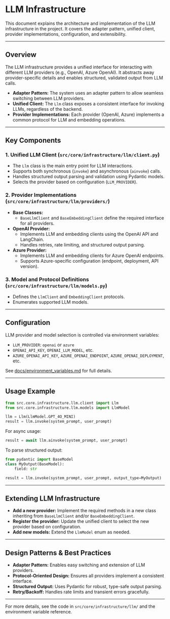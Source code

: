 # LLM Infrastructure

This document explains the architecture and implementation of the LLM infrastructure in the project. It covers the adapter pattern, unified client, provider implementations, configuration, and extensibility.

---

## Overview

The LLM infrastructure provides a unified interface for interacting with different LLM providers (e.g., OpenAI, Azure OpenAI). It abstracts away provider-specific details and enables structured, validated output from LLM calls.

- **Adapter Pattern:** The system uses an adapter pattern to allow seamless switching between LLM providers.
- **Unified Client:** The `Llm` class exposes a consistent interface for invoking LLMs, regardless of the backend.
- **Provider Implementations:** Each provider (OpenAI, Azure) implements a common protocol for LLM and embedding operations.

---

## Key Components

### 1. Unified LLM Client (`src/core/infrastructure/llm/client.py`)
- The `Llm` class is the main entry point for LLM interactions.
- Supports both synchronous (`invoke`) and asynchronous (`ainvoke`) calls.
- Handles structured output parsing and validation using Pydantic models.
- Selects the provider based on configuration (`LLM_PROVIDER`).

### 2. Provider Implementations (`src/core/infrastructure/llm/providers/`)
- **Base Classes:**
  - `BaseLlmClient` and `BaseEmbeddingClient` define the required interface for all providers.
- **OpenAI Provider:**
  - Implements LLM and embedding clients using the OpenAI API and LangChain.
  - Handles retries, rate limiting, and structured output parsing.
- **Azure Provider:**
  - Implements LLM and embedding clients for Azure OpenAI endpoints.
  - Supports Azure-specific configuration (endpoint, deployment, API version).

### 3. Model and Protocol Definitions (`src/core/infrastructure/llm/models.py`)
- Defines the `LlmClient` and `EmbeddingClient` protocols.
- Enumerates supported LLM models.

---

## Configuration

LLM provider and model selection is controlled via environment variables:
- `LLM_PROVIDER`: `openai` or `azure`
- `OPENAI_API_KEY`, `OPENAI_LLM_MODEL`, etc.
- `AZURE_OPENAI_API_KEY`, `AZURE_OPENAI_ENDPOINT`, `AZURE_OPENAI_DEPLOYMENT`, etc.

See [docs/environment_variables.md](environment_variables.md) for full details.

---

## Usage Example

```python
from src.core.infrastructure.llm.client import Llm
from src.core.infrastructure.llm.models import LlmModel

llm = Llm(LlmModel.GPT_4O_MINI)
result = llm.invoke(system_prompt, user_prompt)
```

For async usage:
```python
result = await llm.ainvoke(system_prompt, user_prompt)
```

To parse structured output:
```python
from pydantic import BaseModel
class MyOutput(BaseModel):
    field: str

result = llm.invoke(system_prompt, user_prompt, output_type=MyOutput)
```

---

## Extending LLM Infrastructure

- **Add a new provider:** Implement the required methods in a new class inheriting from `BaseLlmClient` and/or `BaseEmbeddingClient`.
- **Register the provider:** Update the unified client to select the new provider based on configuration.
- **Add new models:** Extend the `LlmModel` enum as needed.

---

## Design Patterns & Best Practices

- **Adapter Pattern:** Enables easy switching and extension of LLM providers.
- **Protocol-Oriented Design:** Ensures all providers implement a consistent interface.
- **Structured Output:** Uses Pydantic for robust, type-safe output parsing.
- **Retry/Backoff:** Handles rate limits and transient errors gracefully.

---

For more details, see the code in `src/core/infrastructure/llm/` and the environment variable reference. 
